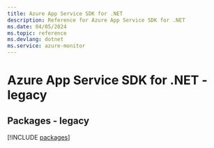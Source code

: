 ```yaml
---
title: Azure App Service SDK for .NET
description: Reference for Azure App Service SDK for .NET
ms.date: 04/05/2024
ms.topic: reference
ms.devlang: dotnet
ms.service: azure-monitor
---
```

# Azure App Service SDK for .NET - legacy
## Packages - legacy
[!INCLUDE [packages](app-service-index.md)]
